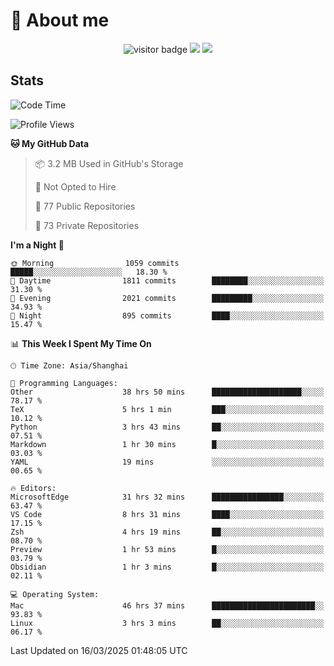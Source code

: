 <!-- ![](https://youpai.roccoshi.top/img/20200804214216.png) -->

# 🧐 About me
 
<p align="center">
<img src="https://visitor-badge.laobi.icu/badge?page_id=Lincest.Lincest&title=hits" alt="visitor badge"/>
<a href="mailto:imroccoshi@gmail.com"><img src="https://img.shields.io/badge/gmail-imroccoshi%40gmail.com-red"></a>
<a href="https://blog.roccoshi.top"><img src="https://img.shields.io/badge/blog-roccoshi-green"></a>
</p>

## Stats

<!--START_SECTION:waka-->
![Code Time](http://img.shields.io/badge/Code%20Time-2%2C275%20hrs%2056%20mins-blue)

![Profile Views](http://img.shields.io/badge/Profile%20Views-3-blue)

**🐱 My GitHub Data** 

> 📦 3.2 MB Used in GitHub's Storage 
 > 
> 🚫 Not Opted to Hire
 > 
> 📜 77 Public Repositories 
 > 
> 🔑 73 Private Repositories 
 > 
**I'm a Night 🦉** 

```text
🌞 Morning                1059 commits        █████░░░░░░░░░░░░░░░░░░░░   18.30 % 
🌆 Daytime                1811 commits        ████████░░░░░░░░░░░░░░░░░   31.30 % 
🌃 Evening                2021 commits        █████████░░░░░░░░░░░░░░░░   34.93 % 
🌙 Night                  895 commits         ████░░░░░░░░░░░░░░░░░░░░░   15.47 % 
```


📊 **This Week I Spent My Time On** 

```text
🕑︎ Time Zone: Asia/Shanghai

💬 Programming Languages: 
Other                    38 hrs 50 mins      ████████████████████░░░░░   78.17 % 
TeX                      5 hrs 1 min         ███░░░░░░░░░░░░░░░░░░░░░░   10.12 % 
Python                   3 hrs 43 mins       ██░░░░░░░░░░░░░░░░░░░░░░░   07.51 % 
Markdown                 1 hr 30 mins        █░░░░░░░░░░░░░░░░░░░░░░░░   03.03 % 
YAML                     19 mins             ░░░░░░░░░░░░░░░░░░░░░░░░░   00.65 % 

🔥 Editors: 
MicrosoftEdge            31 hrs 32 mins      ████████████████░░░░░░░░░   63.47 % 
VS Code                  8 hrs 31 mins       ████░░░░░░░░░░░░░░░░░░░░░   17.15 % 
Zsh                      4 hrs 19 mins       ██░░░░░░░░░░░░░░░░░░░░░░░   08.70 % 
Preview                  1 hr 53 mins        █░░░░░░░░░░░░░░░░░░░░░░░░   03.79 % 
Obsidian                 1 hr 3 mins         █░░░░░░░░░░░░░░░░░░░░░░░░   02.11 % 

💻 Operating System: 
Mac                      46 hrs 37 mins      ███████████████████████░░   93.83 % 
Linux                    3 hrs 3 mins        ██░░░░░░░░░░░░░░░░░░░░░░░   06.17 % 
```


 Last Updated on 16/03/2025 01:48:05 UTC
<!--END_SECTION:waka-->


